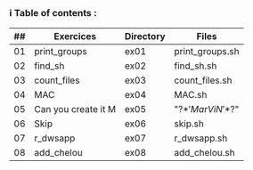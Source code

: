### :information_source: Table of contents :

| ## | Exercices | Directory | Files |
|--- |--- |--- |--- |
| 01 | print_groups | ex01 | print_groups.sh |
| 02 | find_sh | ex02 | find_sh.sh |
| 03 | count_files | ex03 | count_files.sh |
| 04 | MAC | ex04 | MAC.sh |
| 05 | Can you create it M | ex05 | "\?$*'MarViN'*$?\" |
| 06 | Skip | ex06 | skip.sh |
| 07 | r_dwsapp | ex07 | r_dwsapp.sh |
| 08 | add_chelou | ex08 | add_chelou.sh |
